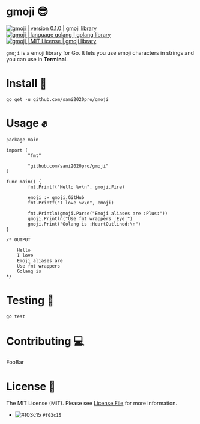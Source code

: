 # gmoji 😎

<div>
  <a href="">
    <img
    src="https://img.shields.io/badge/version-0.1.0-brightgreen"
    alt="gmoji | version 0.1.0 | gmoji library"
    style="max-width:100%;"
    />
  </a>
  <a href="https://golang.org/">
    <img
    src="https://img.shields.io/badge/language-golang-brightgreen"
    alt="gmoji | language golang | golang library"
    style="max-width:100%;"
    />
  </a>
  <a href="https://github.com/sami2020pro/gmoji/blob/master/LICENSE">
    <img 
    src="https://img.shields.io/badge/License-MIT-brightgreen"
    alt="gmoji | MIT License | gmoji library"
    style="max-width:100%;"
    />
  </a>
</div>

`gmoji` is a emoji library for Go. It lets you use emoji characters in strings and you can use in **Terminal**.

# Install 🤠

```golang
go get -u github.com/sami2020pro/gmoji
```

# Usage ✊
```golang
package main

import (
        "fmt"

        "github.com/sami2020pro/gmoji"
)

func main() {
        fmt.Printf("Hello %v\n", gmoji.Fire)

        emoji := gmoji.GitHub
        fmt.Printf("I love %v\n", emoji)

        fmt.Println(gmoji.Parse("Emoji aliases are :Plus:"))
        gmoji.Println("Use fmt wrappers :Eye:")
        gmoji.Print("Golang is :HeartOutlined:\n")
}

/* OUTPUT

    Hello 
    I love 
    Emoji aliases are 
    Use fmt wrappers 
    Golang is 
*/

```

# Testing 🍷
```golang
go test
```

# Contributing 💻
FooBar

# License 📜
The MIT License (MIT). Please see <a href="https://github.com/sami2020pro/suftime/blob/master/LICENSE">License File</a> for more information.

- ![#f03c15](https://placehold.it/15/f03c15/000000?text=+) `#f03c15`
<link href="https://stackpath.bootstrapcdn.com/font-awesome/4.7.0/css/font-awesome.min.css" rel="stylesheet" integrity="sha384-wvfXpqpZZVQGK6TAh5PVlGOfQNHSoD2xbE+QkPxCAFlNEevoEH3Sl0sibVcOQVnN" crossorigin="anonymous">
<i class="ai ai-arxiv ai-5x"></i>
